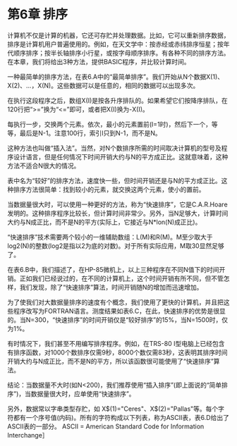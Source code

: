 # 第6章 排序

  计算机不仅是计算的机器，它还可存贮并处理数据。比如，它可以重新排序数据，排序是计算机用户普遍使用的。例如，在天文学中：按赤经或赤纬排序恒星；按年代顺序排序；按半长轴排序小行星，或按字母顺序排序。有各种不同的排序方法。在本章，我们将给出3种方法，提供BASIC程序，并比较计算时间。

  一种最简单的排序方法，在表6.A中的“最简单排序”。我们开始从N个数据X(1)、X(2)、...，X(N)。这些数据可以是任意的，相同的数据可以出现多次。

  在执行这段程序之后，数组X(I)是按各升序排队的。如果希望它们按降序排队，在120行把“>=”换为“<=”即可，或者把X(I)换为-X(I)。

  每执行一步，交换两个元素。依次，最小的元素置前(I=1时)，然后下一个，等等，最后是N-1。注意100行，索引I只到N-1，而不是N。

  这种方法也叫做“插入法”。当然，对N个数排序所需的时间取决计算机的型号及程序设计语言，但是任何情况下时间开销大约与N的平方成正比。这就意味着，这种方法不适合N很大的情况。

  表中名为“较好”的排序方法，速度快一些，但时间开销还是与N的平方成正比。这种排序方法很简单：找到较小的元素，就交换这两个元素，使小的置前。

  当数据量很大时，可以使用一种更好的方法，称为“快速排序”，它是C.A.R.Hoare发明的。这种排序程序比较长，但计算时间非常少。另外，当N足够大，计算时间大约与N成正比，而不是N的平方(实际上，它接近与N*lon(N)成正比)。

  “快速排序”技术需要两个较小的一维辅助数组：L(M)和R(M)。M至少取大于log2(N)的整数(log2是指以2为底的对数)。对于所有实际应用，M取30显然足够了。



  在表6.B中，我们描述了，在HP-85微机上，以上三种程序在不同N值下的时间开销。正如我们已经说过的，在不同的计算机上，这个时间开销有所不同，但不管怎样，我们发现，除了“快速排序”算法，时间开销随N的增加而迅速增加。



  为了使我们对大数据量排序的速度有个概念，我们使用了更快的计算机，并且把这些程序改写为FORTRAN语言。测度结果如表6.C，在此，快速排序的优势是很显的。当N=300，“快速排序”的时间开销仅是“较好排序”的15%，当N=1500时，仅为1%。



  有时情况下，我们甚至不用编写排序程序。例如，在TRS-80 I型电脑上已经包含有排序函数，对1000个数排序仅需9秒，8000个数仅需83秒，这表明其排序时间开销大约与N成正比，而不是N的平方，所以该函数很可能使用了“快速排序”算法。

  结论：当数据量不大时(如N<200)，我们推荐使用“插入排序”(即上面说的“简单排序”)，当数据量很大时，应单使用“快速排序”。

  另外，数据常以字串类型存贮，如 X$(1)="Ceres"、X$(2)="Pallas"等。每个字符都有一个序号值(内码)。所有的字符构成以下列表，称为ASCII表，表6.D给出了ASCII表的一部分。
  ASCII = American Standard Code for Information Interchange］

